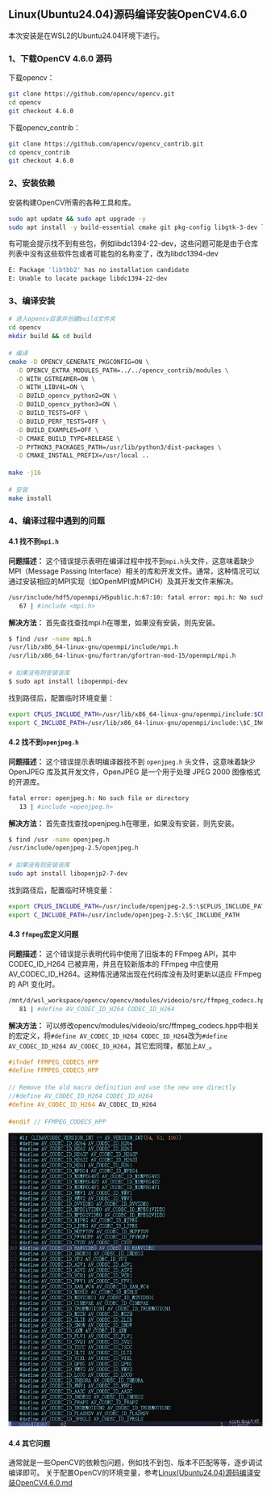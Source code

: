 ## Linux(Ubuntu24.04)源码编译安装OpenCV4.6.0
 
 本次安装是在WSL2的Ubuntu24.04环境下进行。
### 1、下载OpenCV 4.6.0 源码
下载opencv：
```bash
git clone https://github.com/opencv/opencv.git
cd opencv
git checkout 4.6.0
```
下载opencv_contrib：
```bash
git clone https://github.com/opencv/opencv_contrib.git
cd opencv_contrib
git checkout 4.6.0
```

### 2、安装依赖
安装构建OpenCV所需的各种工具和库。
```bash
sudo apt update && sudo apt upgrade -y
sudo apt install -y build-essential cmake git pkg-config libgtk-3-dev libavcodec-dev libavformat-dev libswscale-dev libv4l-dev libxvidcore-dev libx264-dev libjpeg-dev libpng-dev libtiff-dev gfortran openexr libatlas-base-dev python3-dev python3-numpy libtbb2 libtbb-dev libdc1394-22-dev
```
有可能会提示找不到有些包，例如libdc1394-22-dev，这些问题可能是由于仓库列表中没有这些软件包或者可能包的名称变了，改为libdc1394-dev
```bash
E: Package 'libtbb2' has no installation candidate
E: Unable to locate package libdc1394-22-dev
```

### 3、编译安装
```bash
# 进入opencv目录并创建build文件夹
cd opencv
mkdir build && cd build

# 编译
cmake -D OPENCV_GENERATE_PKGCONFIG=ON \
  -D OPENCV_EXTRA_MODULES_PATH=../../opencv_contrib/modules \
  -D WITH_GSTREAMER=ON \
  -D WITH_LIBV4L=ON \
  -D BUILD_opencv_python2=ON \
  -D BUILD_opencv_python3=ON \
  -D BUILD_TESTS=OFF \
  -D BUILD_PERF_TESTS=OFF \
  -D BUILD_EXAMPLES=OFF \
  -D CMAKE_BUILD_TYPE=RELEASE \
  -D PYTHON3_PACKAGES_PATH=/usr/lib/python3/dist-packages \
  -D CMAKE_INSTALL_PREFIX=/usr/local ..

make -j16

# 安装
make install
```
### 4、编译过程中遇到的问题
#### 4.1 找不到`mpi.h`
**问题描述：** 这个错误提示表明在编译过程中找不到`mpi.h`头文件，这意味着缺少MPI（Message Passing Interface）相关的库和开发文件。通常，这种情况可以通过安装相应的MPI实现（如OpenMPI或MPICH）及其开发文件来解决。
```bash
/usr/include/hdf5/openmpi/H5public.h:67:10: fatal error: mpi.h: No such file or directory
   67 | #include <mpi.h>
```
**解决方法：**
首先查找查找mpi.h在哪里，如果没有安装，则先安装。
```bash
$ find /usr -name mpi.h
/usr/lib/x86_64-linux-gnu/openmpi/include/mpi.h
/usr/lib/x86_64-linux-gnu/fortran/gfortran-mod-15/openmpi/mpi.h

# 如果没有则安装该库
$ sudo apt install libopenmpi-dev
```
找到路径后，配置临时环境变量：
```bash
export CPLUS_INCLUDE_PATH=/usr/lib/x86_64-linux-gnu/openmpi/include:$CPLUS_INCLUDE_PATH
export C_INCLUDE_PATH=/usr/lib/x86_64-linux-gnu/openmpi/include:\$C_INCLUDE_PATH
```
#### 4.2 找不到`openjpeg.h`
**问题描述：** 这个错误提示表明编译器找不到 `openjpeg.h` 头文件，这意味着缺少 OpenJPEG 库及其开发文件，OpenJPEG 是一个用于处理 JPEG 2000 图像格式的开源库。
```bash
fatal error: openjpeg.h: No such file or directory
   13 | #include <openjpeg.h>
```

**解决方法：** 
首先查找查找openjpeg.h在哪里，如果没有安装，则先安装。
```bash
$ find /usr -name openjpeg.h
/usr/include/openjpeg-2.5/openjpeg.h

# 如果没有则安装该库
sudo apt install libopenjp2-7-dev
```
找到路径后，配置临时环境变量：
```bash
export CPLUS_INCLUDE_PATH=/usr/include/openjpeg-2.5:\$CPLUS_INCLUDE_PATH
export C_INCLUDE_PATH=/usr/include/openjpeg-2.5:\$C_INCLUDE_PATH
```
#### 4.3 `ffmpeg`宏定义问题
**问题描述：** 这个错误提示表明代码中使用了旧版本的 FFmpeg API，其中 CODEC_ID_H264 已被弃用，并且在较新版本的 FFmpeg 中应使用 AV_CODEC_ID_H264。这种情况通常出现在代码库没有及时更新以适应 FFmpeg 的 API 变化时。
```bash
/mnt/d/wsl_workspace/opencv/opencv/modules/videoio/src/ffmpeg_codecs.hpp:81:26: error: ‘CODEC_ID_H264’ was not declared in this scope; did you mean ‘AV_CODEC_ID_H264’?
   81 | #define AV_CODEC_ID_H264 CODEC_ID_H264
```
**解决方法：**
可以修改opencv/modules/videoio/src/ffmpeg_codecs.hpp中相关的宏定义，将`#define AV_CODEC_ID_H264 CODEC_ID_H264`改为`#define AV_CODEC_ID_H264 AV_CODEC_ID_H264`，其它宏同理，都加上`AV_`。
   ```cpp
 #ifndef FFMPEG_CODECS_HPP
#define FFMPEG_CODECS_HPP

// Remove the old macro definition and use the new one directly
//#define AV_CODEC_ID_H264 CODEC_ID_H264
#define AV_CODEC_ID_H264 AV_CODEC_ID_H264

#endif // FFMPEG_CODECS_HPP
   ```
![修改宏](access/016.png)

#### 4.4 其它问题
通常就是一些OpenCV的依赖包问题，例如找不到包、版本不匹配等等，逐步调试编译即可。
关于配置OpenCV的环境变量，参考[Linux(Ubuntu24.04)源码编译安装OpenCV4.6.0.md](./【OpenCV】在Liunx中配置OpenCV环境变量.md)




